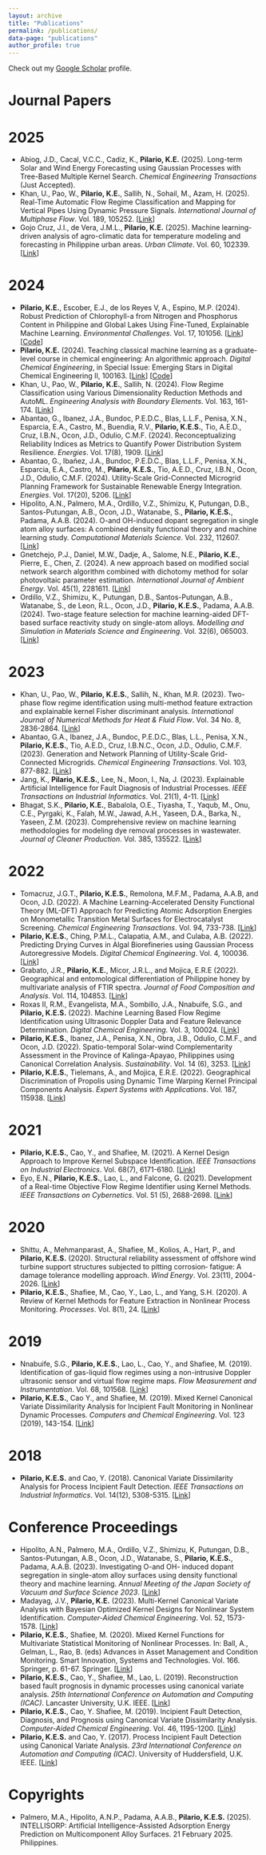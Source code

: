 ```yaml
---
layout: archive
title: "Publications"
permalink: /publications/
data-page: "publications"
author_profile: true
---
```


Check out my [Google Scholar](https://scholar.google.com.ph/citations?user=n41zoQ8AAAAJ&hl=en&oi=ao) profile.

# Journal Papers

2025
======
* Abiog, J.D., Cacal, V.C.C., Cadiz, K., **Pilario, K.E.** (2025). Long-term Solar and Wind Energy Forecasting using Gaussian Processes with Tree-Based Multiple Kernel Search. *Chemical Engineering Transactions* (Just Accepted).
* Khan, U., Pao, W., **Pilario, K.E.**, Sallih, N., Sohail, M., Azam, H. (2025). Real-Time Automatic Flow Regime Classification and Mapping for Vertical Pipes Using Dynamic Pressure Signals. *International Journal of Multiphase Flow*. Vol. 189, 105252. [[Link](https://doi.org/10.1016/j.ijmultiphaseflow.2025.105252)]
* Gojo Cruz, J.I., de Vera, J.M.L., **Pilario, K.E.** (2025). Machine learning-driven analysis of agro-climatic data for temperature modeling and forecasting in Philippine urban areas. *Urban Climate*. Vol. 60, 102339. [[Link](https://doi.org/10.1016/j.uclim.2025.102339)]

2024
======
* **Pilario, K.E.**, Escober, E.J., de los Reyes V, A., Espino, M.P. (2024). Robust Prediction of Chlorophyll-a from Nitrogen and Phosphorus Content in Philippine and Global Lakes Using Fine-Tuned, Explainable Machine Learning. *Environmental Challenges*. Vol. 17, 101056. [[Link](https://doi.org/10.1016/j.envc.2024.101056)] [[Code](https://github.com/kspilario/predict_chlorophyll)]
* **Pilario, K.E.** (2024). Teaching classical machine learning as a graduate-level course in chemical engineering: An algorithmic approach. *Digital Chemical Engineering*, in Special Issue: Emerging Stars in Digital Chemical Engineering II, 100163. [[Link](https://doi.org/10.1016/j.dche.2024.100163)] [[Code](https://github.com/kspilario/MLxChE)]
* Khan, U., Pao, W., **Pilario, K.E.**, Sallih, N. (2024). Flow Regime Classification using Various Dimensionality Reduction Methods and AutoML. *Engineering Analysis with Boundary Elements*. Vol. 163, 161-174. [[Link](https://doi.org/10.1016/j.enganabound.2024.03.006)]
* Abantao, G., Ibanez, J.A., Bundoc, P.E.D.C., Blas, L.L.F., Penisa, X.N., Esparcia, E.A., Castro, M., Buendia, R.V., **Pilario, K.E.S.**, Tio, A.E.D., Cruz, I.B.N., Ocon, J.D., Odulio, C.M.F. (2024). Reconceptualizing Reliability Indices as Metrics to Quantify Power Distribution System Resilience. *Energies*. Vol. 17(8), 1909. [[Link](https://doi.org/10.3390/en17081909)]
* Abantao, G., Ibañez, J.A., Bundoc, P.E.D.C., Blas, L.L.F., Penisa, X.N., Esparcia, E.A., Castro, M., **Pilario, K.E.S.**, Tio, A.E.D., Cruz, I.B.N., Ocon, J.D., Odulio, C.M.F. (2024). Utility-Scale Grid-Connected Microgrid Planning Framework for Sustainable Renewable Energy Integration. *Energies*. Vol. 17(20), 5206. [[Link](https://doi.org/10.3390/en17205206)]
* Hipolito, A.N., Palmero, M.A., Ordillo, V.Z., Shimizu, K, Putungan, D.B., Santos-Putungan, A.B., Ocon, J.D., Watanabe, S., **Pilario, K.E.S.**, Padama, A.A.B. (2024). O-and OH-induced dopant segregation in single atom alloy surfaces: A combined density functional theory and machine learning study. *Computational Materials Science*. Vol. 232, 112607. [[Link](https://doi.org/10.1016/j.commatsci.2023.112607)]
* Gnetchejo, P.J., Daniel, M.W., Dadje, A., Salome, N.E., **Pilario, K.E.**, Pierre, E., Chen, Z. (2024). A new approach based on modified social network search algorithm combined with dichotomy method for solar photovoltaic parameter estimation. *International Journal of Ambient Energy*. Vol. 45(1), 2281611. [[Link](https://doi.org/10.1080/01430750.2023.2281611)]
* Ordillo, V.Z., Shimizu, K., Putungan, D.B., Santos-Putungan, A.B., Watanabe, S., de Leon, R.L., Ocon, J.D., **Pilario, K.E.S.**, Padama, A.A.B. (2024). Two-stage feature selection for machine learning-aided DFT-based surface reactivity study on single-atom alloys. *Modelling and Simulation in Materials Science and Engineering*. Vol. 32(6), 065003. [[Link](https://doi.org/10.1088/1361-651X/ad53ee)] 

2023
======
* Khan, U., Pao, W., **Pilario, K.E.S.**, Sallih, N., Khan, M.R. (2023). Two-phase flow regime identification using multi-method feature extraction and explainable kernel Fisher discriminant analysis. *International Journal of Numerical Methods for Heat & Fluid Flow*. Vol. 34 No. 8, 2836-2864. [[Link](https://doi.org/10.1108/HFF-09-2023-0526)]
* Abantao, G.A., Ibanez, J.A., Bundoc, P.E.D.C., Blas, L.L., Penisa, X.N., **Pilario, K.E.S.**, Tio, A.E.D., Cruz, I.B.N.C., Ocon, J.D., Odulio, C.M.F. (2023). Generation and Network Planning of Utility-Scale Grid-Connected Microgrids. *Chemical Engineering Transactions*. Vol. 103, 877-882. [[Link](https://doi.org/10.3303/CET23103147)]
* Jang, K., **Pilario, K.E.S.**, Lee, N., Moon, I., Na, J. (2023). Explainable Artificial Intelligence for Fault Diagnosis of Industrial Processes. *IEEE Transactions on Industrial Informatics*. Vol. 21(1), 4-11. [[Link](https://doi.org/10.1109/TII.2023.3240601)]
* Bhagat, S.K., **Pilario, K.E.**, Babalola, O.E., Tiyasha, T., Yaqub, M., Onu, C.E., Pyrgaki, K., Falah, M.W., Jawad, A.H., Yaseen, D.A., Barka, N., Yaseen, Z.M. (2023). Comprehensive review on machine learning methodologies for modeling dye removal processes in wastewater. *Journal of Cleaner Production*. Vol. 385, 135522. [[Link](https://doi.org/10.1016/j.jclepro.2022.135522)]

2022
======
* Tomacruz, J.G.T., **Pilario, K.E.S.**, Remolona, M.F.M., Padama, A.A.B, and Ocon, J.D. (2022). A Machine Learning-Accelerated Density Functional Theory (ML-DFT) Approach for Predicting Atomic Adsorption Energies on Monometallic Transition Metal Surfaces for Electrocatalyst Screening. *Chemical Engineering Transactions*. Vol. 94, 733-738. [[Link](https://doi.org/10.3303/CET2294122)]
* **Pilario, K.E.S.**, Ching, P.M.L., Calapatia, A.M., and Culaba, A.B. (2022). Predicting Drying Curves in Algal Biorefineries using Gaussian Process Autoregressive Models. *Digital Chemical Engineering*. Vol. 4, 100036. [[Link](https://doi.org/10.1016/j.dche.2022.100036)]
* Grabato, J.R., **Pilario, K.E.**, Micor, J.R.L., and Mojica, E.R.E (2022). Geographical and entomological differentiation of Philippine honey by multivariate analysis of FTIR spectra. *Journal of Food Composition and Analysis*. Vol. 114, 104853. [[Link](https://doi.org/10.1016/j.jfca.2022.104853)]
* Roxas II, R.M., Evangelista, M.A., Sombillo, J.A., Nnabuife, S.G., and **Pilario, K.E.S.** (2022). Machine Learning Based Flow Regime Identification using Ultrasonic Doppler Data and Feature Relevance Determination. *Digital Chemical Engineering*. Vol. 3, 100024. [[Link](https://doi.org/10.1016/j.dche.2022.100024)]
* **Pilario, K.E.S.**, Ibanez, J.A., Penisa, X.N., Obra, J.B., Odulio, C.M.F., and Ocon, J.D. (2022). Spatio-temporal Solar-wind Complementarity Assessment in the Province of Kalinga-Apayao, Philippines using Canonical Correlation Analysis. *Sustainability*. Vol. 14 (6), 3253. [[Link](https://doi.org/10.3390/su14063253)]
* **Pilario, K.E.S.**, Tielemans, A., and Mojica, E.R.E. (2022). Geographical Discrimination of Propolis using Dynamic Time Warping Kernel Principal Components Analysis. *Expert Systems with Applications*. Vol. 187, 115938. [[Link](https://doi.org/10.1016/j.eswa.2021.115938)]

2021
======
* **Pilario, K.E.S.**, Cao, Y., and Shafiee, M. (2021). A Kernel Design Approach to Improve Kernel Subspace Identification. *IEEE Transactions on Industrial Electronics*. Vol. 68(7), 6171-6180. [[Link](https://doi.org/10.1109/TIE.2020.2996142)]
* Eyo, E.N., **Pilario, K.E.S.**, Lao, L., and Falcone, G. (2021). Development of a Real-time Objective Flow Regime Identifier using Kernel Methods. *IEEE Transactions on Cybernetics*. Vol. 51 (5), 2688-2698. [[Link](https://doi.org/10.1109/TCYB.2019.2910257)]

2020
======
* Shittu, A., Mehmanparast, A., Shafiee, M., Kolios, A., Hart, P., and **Pilario, K.E.S.** (2020). Structural reliability assessment of offshore wind turbine support structures subjected to pitting corrosion‐ fatigue: A damage tolerance modelling approach. *Wind Energy*. Vol. 23(11), 2004-2026. [[Link](https://doi.org/10.1002/we.2542)]
* **Pilario, K.E.S.**, Shafiee, M., Cao, Y., Lao, L., and Yang, S.H. (2020). A Review of Kernel Methods for Feature Extraction in Nonlinear Process Monitoring. *Processes*. Vol. 8(1), 24. [[Link](https://doi.org/10.3390/pr8010024)]

2019
======
* Nnabuife, S.G., **Pilario, K.E.S.**, Lao, L., Cao, Y., and Shafiee, M. (2019). Identification of gas-liquid flow regimes using a non-intrusive Doppler ultrasonic sensor and virtual flow regime maps. *Flow Measurement and Instrumentation*. Vol. 68, 101568. [[Link](https://doi.org/10.1016/j.flowmeasinst.2019.05.002)]
* **Pilario, K.E.S.**, Cao Y., and Shafiee, M. (2019). Mixed Kernel Canonical Variate Dissimilarity Analysis for Incipient Fault Monitoring in Nonlinear Dynamic Processes. *Computers and Chemical Engineering*. Vol. 123 (2019), 143-154. [[Link](https://doi.org/10.1016/j.compchemeng.2018.12.027)]

2018
======
* **Pilario, K.E.S.** and Cao, Y. (2018). Canonical Variate Dissimilarity Analysis for Process Incipient Fault Detection. *IEEE Transactions on Industrial Informatics*. Vol. 14(12), 5308-5315. [[Link](https://doi.org/10.1109/TII.2018.2810822)]

# Conference Proceedings

* Hipolito, A.N., Palmero, M.A., Ordillo, V.Z., Shimizu, K, Putungan, D.B., Santos-Putungan, A.B., Ocon, J.D., Watanabe, S., **Pilario, K.E.S.**, Padama, A.A.B. (2023). Investigating O-and OH- induced dopant segregation in single-atom alloy surfaces using density functional theory and machine learning. *Annual Meeting of the Japan Society of Vacuum and Surface Science 2023*. [[Link](https://www.jstage.jst.go.jp/article/jvss/2023/0/2023_2Fp08/_article)]
* Madayag, J.V., **Pilario, K.E.** (2023). Multi-Kernel Canonical Variate Analysis with Bayesian Optimized Kernel Designs for Nonlinear System Identification. *Computer-Aided Chemical Engineering*. Vol. 52, 1573-1578. [[Link](https://doi.org/10.1016/B978-0-443-15274-0.50250-X)]
* **Pilario, K.E.S.**, Shafiee, M. (2020). Mixed Kernel Functions for Multivariate Statistical Monitoring of Nonlinear Processes. In: Ball, A., Gelman, L., Rao, B. (eds) Advances in Asset Management and Condition Monitoring. Smart Innovation, Systems and Technologies. Vol. 166. Springer, p. 61-67. Springer. [[Link](https://doi.org/10.1007/978-3-030-57745-2_6)]
* **Pilario, K.E.S.**, Cao, Y., Shafiee, M., Lao, L. (2019). Reconstruction based fault prognosis in dynamic processes using canonical variate analysis. *25th International Conference on Automation and Computing (ICAC)*. Lancaster University, U.K. IEEE. [[Link](https://doi.org/10.23919/IConAC.2019.8895249)]
* **Pilario, K.E.S.**, Cao, Y. Shafiee, M. (2019). Incipient Fault Detection, Diagnosis, and Prognosis using Canonical Variate Dissimilarity Analysis. *Computer-Aided Chemical Engineering*. Vol. 46, 1195-1200. [[Link](https://doi.org/10.1016/B978-0-12-818634-3.50200-9)]
* **Pilario, K.E.S.** and Cao, Y. (2017). Process Incipient Fault Detection using Canonical Variate Analysis. *23rd International Conference on Automation and Computing (ICAC)*. University of Huddersfield, U.K. IEEE. [[Link](https://doi.org/10.23919/IConAC.2017.8082031)]

# Copyrights

* Palmero, M.A., Hipolito, A.N.P., Padama, A.A.B., **Pilario, K.E.S.** (2025). INTELLISORP: Artificial Intelligence-Assisted Adsorption Energy Prediction on Multicomponent Alloy Surfaces. 21 February 2025. Philippines.

